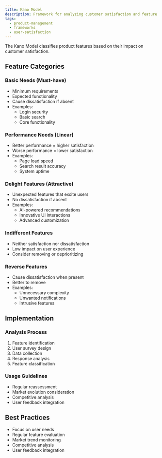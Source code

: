 ```yaml
---
title: Kano Model
description: Framework for analyzing customer satisfaction and feature prioritization
tags:
  - product-management
  - frameworks
  - user-satisfaction
---
```


The Kano Model classifies product features based on their impact on customer satisfaction.

## Feature Categories

### Basic Needs (Must-have)
- Minimum requirements
- Expected functionality
- Cause dissatisfaction if absent
- Examples:
  - Login security
  - Basic search
  - Core functionality

### Performance Needs (Linear)
- Better performance = higher satisfaction
- Worse performance = lower satisfaction
- Examples:
  - Page load speed
  - Search result accuracy
  - System uptime

### Delight Features (Attractive)
- Unexpected features that excite users
- No dissatisfaction if absent
- Examples:
  - AI-powered recommendations
  - Innovative UI interactions
  - Advanced customization

### Indifferent Features
- Neither satisfaction nor dissatisfaction
- Low impact on user experience
- Consider removing or deprioritizing

### Reverse Features
- Cause dissatisfaction when present
- Better to remove
- Examples:
  - Unnecessary complexity
  - Unwanted notifications
  - Intrusive features

## Implementation

### Analysis Process
1. Feature identification
2. User survey design
3. Data collection
4. Response analysis
5. Feature classification

### Usage Guidelines
- Regular reassessment
- Market evolution consideration
- Competitive analysis
- User feedback integration

## Best Practices
- Focus on user needs
- Regular feature evaluation
- Market trend monitoring
- Competitive analysis
- User feedback integration
